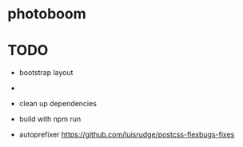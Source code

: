 # photoboom

# TODO

- bootstrap layout
- 

- clean up dependencies
- build with npm run
- autoprefixer https://github.com/luisrudge/postcss-flexbugs-fixes